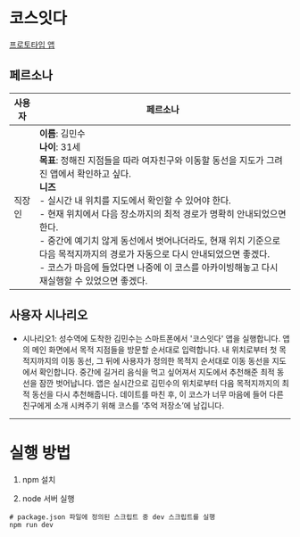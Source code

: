 # 코스잇다

[프로토타입 앱](https://courseitda-date-route.lovable.app)


## 페르소나

| 사용자 | 페르소나                                                                                                                                                                                                                                                                                                                      |
| --- | ------------------------------------------------------------------------------------------------------------------------------------------------------------------------------------------------------------------------------------------------------------------------------------------------------------------------- |
| 직장인 | **이름**: 김민수  <br>**나이**: 31세 <br>**목표**: 정해진 지점들을 따라 여자친구와 이동할 동선을 지도가 그려진 앱에서 확인하고 싶다.<br>**니즈**<br>  - 실시간 내 위치를 지도에서 확인할 수 있어야 한다.<br>  - 현재 위치에서 다음 장소까지의 최적 경로가 명확히 안내되었으면 한다.<br>  - 중간에 예기치 않게 동선에서 벗어나더라도, 현재 위치 기준으로 다음 목적지까지의 경로가 자동으로 다시 안내되었으면 좋겠다.<br>  - 코스가 마음에 들었다면 나중에 이 코스를 아카이빙해놓고 다시 재실행할 수 있었으면 좋겠다. |

## 사용자 시나리오
- 시나리오1: 성수역에 도착한 김민수는 스마트폰에서 '코스잇다' 앱을 실행합니다. 앱의 메인 화면에서 목적 지점들을 방문할 순서대로 입력합니다. 내 위치로부터 첫 목적지까지의 이동 동선, 그 뒤에 사용자가 정의한 목적지 순서대로 이동 동선을 지도에서 확인합니다. 중간에 길거리 음식을 먹고 싶어져서 지도에서 추천해준 최적 동선을 잠깐 벗어납니다. 앱은 실시간으로 김민수의 위치로부터 다음 목적지까지의 최적 동선을 다시 추천해줍니다. 데이트를 마친 후, 이 코스가 너무 마음에 들어 다른 친구에게 소개 시켜주기 위해 코스를  ‘추억 저장소’에 남깁니다.

---

# 실행 방법

1. npm 설치

2. node 서버 실행
```shell
# package.json 파일에 정의된 스크립트 중 dev 스크립트를 실행
npm run dev
```
